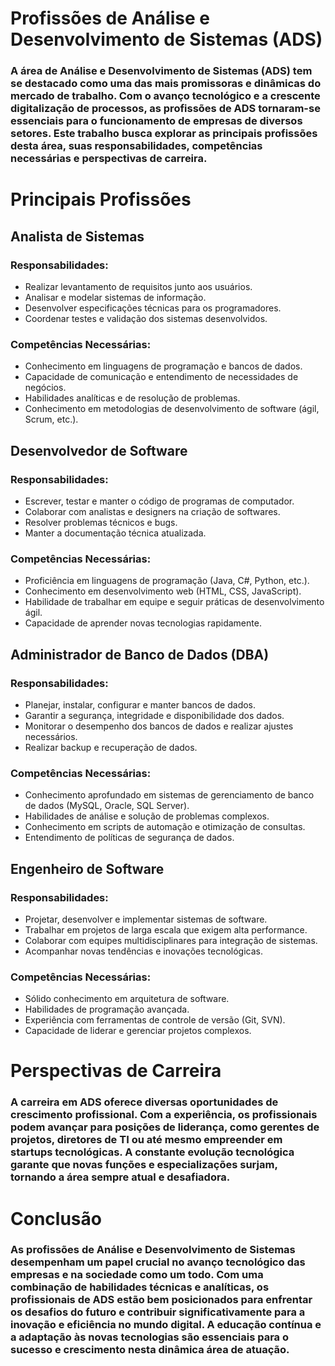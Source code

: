 
# **Profissões de Análise e Desenvolvimento de Sistemas (ADS)**

### A área de Análise e Desenvolvimento de Sistemas (ADS) tem se destacado como uma das mais promissoras e dinâmicas do mercado de trabalho. Com o avanço tecnológico e a crescente digitalização de processos, as profissões de ADS tornaram-se essenciais para o funcionamento de empresas de diversos setores. Este trabalho busca explorar as principais profissões desta área, suas responsabilidades, competências necessárias e perspectivas de carreira.

# Principais Profissões 

## Analista de Sistemas

### Responsabilidades:
* Realizar levantamento de requisitos junto aos usuários.
* Analisar e modelar sistemas de informação.
* Desenvolver especificações técnicas para os programadores.
* Coordenar testes e validação dos sistemas desenvolvidos.

### Competências Necessárias:
* Conhecimento em linguagens de programação e bancos de dados.
* Capacidade de comunicação e entendimento de necessidades de negócios.
* Habilidades analíticas e de resolução de problemas.
* Conhecimento em metodologias de desenvolvimento de software (ágil, Scrum, etc.).

## Desenvolvedor de Software
### Responsabilidades:
* Escrever, testar e manter o código de programas de computador.
* Colaborar com analistas e designers na criação de softwares.
* Resolver problemas técnicos e bugs.
* Manter a documentação técnica atualizada.

### Competências Necessárias:
* Proficiência em linguagens de programação (Java, C#, Python, etc.).
* Conhecimento em desenvolvimento web (HTML, CSS, JavaScript).
* Habilidade de trabalhar em equipe e seguir práticas de desenvolvimento ágil.
* Capacidade de aprender novas tecnologias rapidamente.

## Administrador de Banco de Dados (DBA)
### Responsabilidades:
* Planejar, instalar, configurar e manter bancos de dados.
* Garantir a segurança, integridade e disponibilidade dos dados.
* Monitorar o desempenho dos bancos de dados e realizar ajustes necessários.
* Realizar backup e recuperação de dados.
### Competências Necessárias:
* Conhecimento aprofundado em sistemas de gerenciamento de banco de dados (MySQL, Oracle, SQL Server).
* Habilidades de análise e solução de problemas complexos.
* Conhecimento em scripts de automação e otimização de consultas.
* Entendimento de políticas de segurança de dados.

## Engenheiro de Software
### Responsabilidades:
* Projetar, desenvolver e implementar sistemas de software.
* Trabalhar em projetos de larga escala que exigem alta performance.
* Colaborar com equipes multidisciplinares para integração de sistemas.
* Acompanhar novas tendências e inovações tecnológicas.

### Competências Necessárias:
* Sólido conhecimento em arquitetura de software.
* Habilidades de programação avançada.
* Experiência com ferramentas de controle de versão (Git, SVN).
* Capacidade de liderar e gerenciar projetos complexos.

# Perspectivas de Carreira
### A carreira em ADS oferece diversas oportunidades de crescimento profissional. Com a experiência, os profissionais podem avançar para posições de liderança, como gerentes de projetos, diretores de TI ou até mesmo empreender em startups tecnológicas. A constante evolução tecnológica garante que novas funções e especializações surjam, tornando a área sempre atual e desafiadora.

# Conclusão
### As profissões de Análise e Desenvolvimento de Sistemas desempenham um papel crucial no avanço tecnológico das empresas e na sociedade como um todo. Com uma combinação de habilidades técnicas e analíticas, os profissionais de ADS estão bem posicionados para enfrentar os desafios do futuro e contribuir significativamente para a inovação e eficiência no mundo digital. A educação contínua e a adaptação às novas tecnologias são essenciais para o sucesso e crescimento nesta dinâmica área de atuação.
